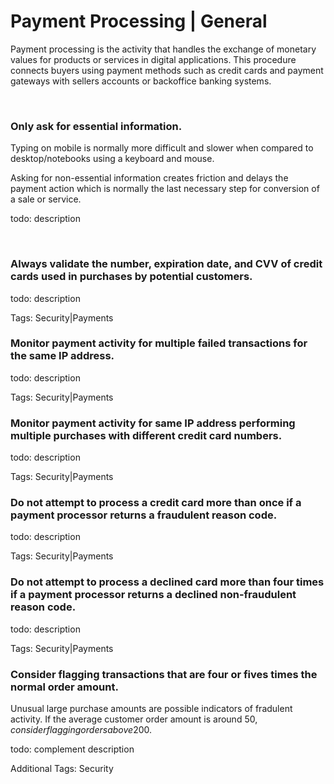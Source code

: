# Payment Processing | General

Payment processing is the activity that handles the exchange of monetary values for products or services in digital applications. This procedure connects buyers using payment
methods such as credit cards and payment gateways with sellers accounts or backoffice banking systems.

<br>


### Only ask for essential information.

Typing on mobile is normally more difficult and slower when compared to desktop/notebooks using a keyboard and mouse.

Asking for non-essential information creates friction and delays the payment action which is normally the last necessary step for conversion of a sale or service.

todo: description

<br>


### Always validate the number, expiration date, and CVV of credit cards used in purchases by potential customers.

todo: description

Tags: Security|Payments
<br>


### Monitor payment activity for multiple failed transactions for the same IP address.

todo: description

Tags: Security|Payments
<br>


### Monitor payment activity for same IP address performing multiple purchases with different credit card numbers.

todo: description

Tags: Security|Payments
<br>


### Do not attempt to process a credit card more than once if a payment processor returns a fraudulent reason code.

todo: description

Tags: Security|Payments
<br>


### Do not attempt to process a declined card more than four times if a payment processor returns a declined non-fraudulent reason code.

todo: description

Tags: Security|Payments
<br>


### Consider flagging transactions that are four or fives times the normal order amount.

Unusual large purchase amounts are possible indicators of fradulent activity. If the average customer order amount is around 50$, consider flagging orders above 200$.

todo: complement description

Additional Tags: Security
<br>